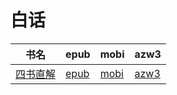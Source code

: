 # 白话

| 书名 | epub | mobi | azw3 |
| --- | --- | --- | --- |
| [四书直解](http://ct.dalanmei.com/f/31084289-571736149-35a37c) | [epub](http://ct.dalanmei.com/f/31084289-571736149-35a37c) | [mobi](http://ct.dalanmei.com/f/31084289-571583238-a7e696) | [azw3](http://ct.dalanmei.com/f/31084289-571855937-d5cb66) |
